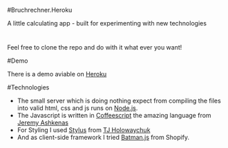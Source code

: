 #Bruchrechner.Heroku

A little calculating app - built for experimenting with new technologies 

# 

Feel free to clone the repo and do with it what ever you want! 

#Demo

There is a demo aviable on [Heroku](http://bruchrechner.herokuapp.com/)

#Technologies

* The small server which is doing nothing expect from compiling the files into valid html, css and js runs on [Node.js](http://nodejs.org/).
* The Javascript is written in [Coffeescript](http://jashkenas.github.com/coffee-script/) the amazing language from [Jeremy Ashkenas](https://github.com/jashkenas)
* For Styling I used [Stylus](http://learnboost.github.com/stylus/) from [TJ Holowaychuk](https://github.com/visionmedia)
* And as client-side framework I tried [Batman.js](http://batmanjs.org/) from Shopify. 
